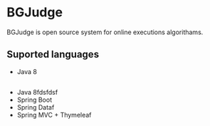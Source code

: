 # BGJudge
BGJudge is open source system for online executions algorithams.
## Suported languages
* Java 8
## 


* Java 8fdsfdsf
* Spring Boot
* Spring Dataf
* Spring MVC + Thymeleaf
